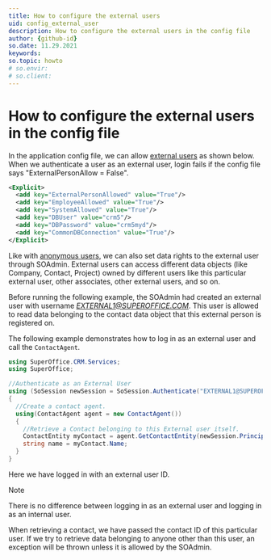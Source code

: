 ```yaml
---
title: How to configure the external users
uid: config_external_user
description: How to configure the external users in the config file
author: {github-id}
so.date: 11.29.2021
keywords:
so.topic: howto
# so.envir:
# so.client:
---
```


# How to configure the external users in the config file

In the application config file, we can allow [external users][2] as shown below. When we authenticate a user as an external user, login fails if the config file says "ExternalPersonAllow = False".

```XML
<Explicit>
  <add key="ExternalPersonAllowed" value="True"/>
  <add key="EmployeeAllowed" value="True"/>
  <add key="SystemAllowed" value="True"/>
  <add key="DBUser" value="crm5"/>
  <add key="DBPassword" value="crm5myd"/>
  <add key="CommonDBConnection" value="True"/>
</Explicit>
```

Like with [anonymous users][1], we can also set data rights to the external user through SOAdmin. External users can access different data objects (like Company, Contact, Project) owned by different users like this particular external user, other associates, other external users, and so on.

Before running the following example, the SOAdmin had created an external user with username *EXTERNAL1@SUPEROFFICE.COM*. This user is allowed to read data belonging to the contact data object that this external person is registered on.

The following example demonstrates how to log in as an external user and call the `ContactAgent`.

```csharp
using SuperOffice.CRM.Services;
using SuperOffice;

//Authenticate as an External User
using (SoSession newSession = SoSession.Authenticate("EXTERNAL1@SUPEROFFICE.COM", ""))
{
  //Create a contact agent.
  using(ContactAgent agent = new ContactAgent())
  {
    //Retrieve a Contact belonging to this External user itself.
    ContactEntity myContact = agent.GetContactEntity(newSession.Principal.ContactId);
    string name = myContact.Name;
  }
}
```

Here we have logged in with an external user ID.

> [!NOTE]
> There is no difference between logging in as an external user and logging in as an internal user.

When retrieving a contact, we have passed the contact ID of this particular user. If we try to retrieve data belonging to anyone other than this user, an exception will be thrown unless it is allowed by the SOAdmin.

<!-- Referenced links -->
[1]: config-anonymous-user.md
[2]: users-and-associates.md
